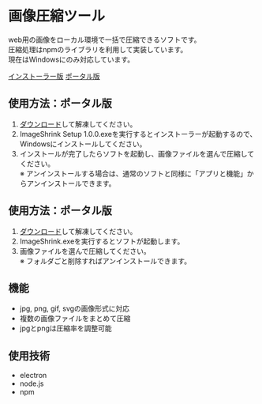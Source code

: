 # 画像圧縮ツール
web用の画像をローカル環境で一括で圧縮できるソフトです。  
圧縮処理はnpmのライブラリを利用して実装しています。  
現在はWindowsにのみ対応しています。  

[インストーラー版](https://github.com/neneta0921/desktop-apps/raw/main/image-shrink/ImageShrink-Win-Setup-1.0.0.zip)
[ポータル版](https://github.com/neneta0921/desktop-apps/raw/main/image-shrink/ImageShrink-Win-Portable-1.0.0.zip)

## 使用方法：ポータル版
1. [ダウンロード](https://github.com/neneta0921/desktop-apps/raw/main/image-shrink/ImageShrink-Win-Setup-1.0.0.zip)して解凍してください。
2. ImageShrink Setup 1.0.0.exeを実行するとインストーラーが起動するので、Windowsにインストールしてください。
3. インストールが完了したらソフトを起動し、画像ファイルを選んで圧縮してください。  
※ アンインストールする場合は、通常のソフトと同様に「アプリと機能」からアンインストールできます。

## 使用方法：ポータル版
1. [ダウンロード](https://github.com/neneta0921/desktop-apps/raw/main/image-shrink/ImageShrink-Win-Portable-1.0.0.zip)して解凍してください。
2. ImageShrink.exeを実行するとソフトが起動します。
3. 画像ファイルを選んで圧縮してください。  
※ フォルダごと削除すればアンインストールできます。

## 機能
- jpg, png, gif, svgの画像形式に対応
- 複数の画像ファイルをまとめて圧縮
- jpgとpngは圧縮率を調整可能

## 使用技術
- electron
- node.js
- npm
